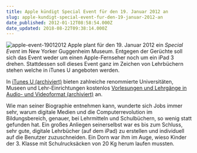 ```yaml
---
title: Apple kündigt Special Event für den 19. Januar 2012 an
slug: apple-kundigt-special-event-fur-den-19-januar-2012-an
date_published: 2012-01-12T08:58:54.000Z
date_updated: 2018-08-22T09:38:14.000Z
---
```


![apple-event-19012012](//picdump.thafaker.de/2012/01/apple-event-19012012.png)
Apple plant für den 19. Januar 2012 ein *Special Event* im New Yorker Guggenheim Museum. Entgegen der Gerüchte soll sich das Event weder um einen Apple-Fernseher noch um ein iPad 3 drehen. Stattdessen soll dieses Event ganz im Zeichen von Lehrbüchern stehen welche in iTunes U angeboten werden.

In [iTunes U (archiviert)](http://web.archive.org/web/20120201224559/http://www.apple.com/de/education/itunes-u/what-is.html) bieten zahlreiche renommierte Universitäten, Museen und Lehr-Einrichtungen kostenlos [Vorlesungen und Lehrgänge in Audio- und Videoformat (archiviert)](http://web.archive.org/web/20111230102141/http://www.apple.com:80/de/education/itunes-u/whats-on.html) an.

Wie man seiner Biographie entnehmen kann, wunderte sich Jobs immer sehr, warum digitale Medien und die Computerrevolution im Bildungsbereich, genauer, bei Lehrmitteln und Schulbüchern, so wenig statt gefunden hat. Ein großes Anliegen seinerselbst war es bis zum Schluss, sehr gute, digitale Lehrbücher (auf dem iPad) zu erstellen und individuell auf die Benutzer zuzuschneiden. Ein Dorn war ihm im Auge, wieso Kinder der 3. Klasse mit Schulrucksäcken von 20 Kg herum laufen mussten.
